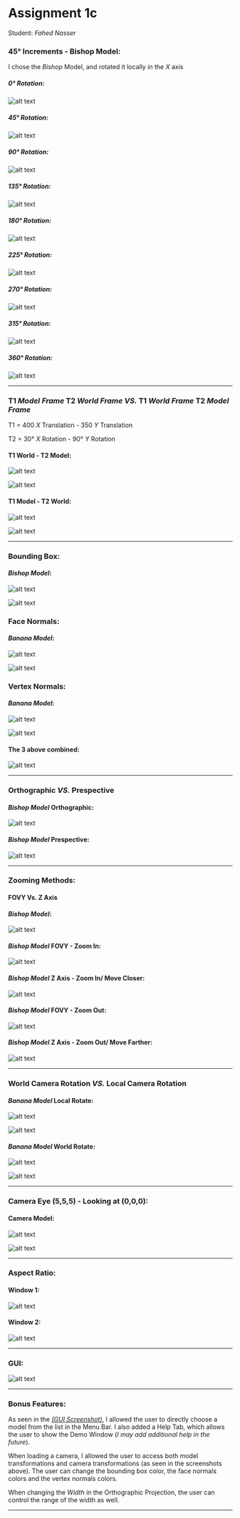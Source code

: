 Assignment 1c
=============

Student: *Fahed Nasser* 

### 45° Increments - Bishop Model:
I chose the _*Bishop*_ Model, and rotated it locally in the _*X*_ axis

##### 0° Rotation: 
![alt text](../../master/Pictures/Bishop_3a_0.png "Bishop_3a_0")

##### 45° Rotation: 
![alt text](../../master/Pictures/Bishop_3a_45.png "Bishop_3a_45")

##### 90° Rotation: 
![alt text](../../master/Pictures/Bishop_3a_90.png "Bishop_3a_90")

##### 135° Rotation: 
![alt text](../../master/Pictures/Bishop_3a_135.png "Bishop_3a_135")

##### 180° Rotation: 
![alt text](../../master/Pictures/Bishop_3a_180.png "Bishop_3a_180")

##### 225° Rotation: 
![alt text](../../master/Pictures/Bishop_3a_225.png "Bishop_3a_225")

##### 270° Rotation: 
![alt text](../../master/Pictures/Bishop_3a_270.png "Bishop_3a_270")

##### 315° Rotation: 
![alt text](../../master/Pictures/Bishop_3a_315.png "Bishop_3a_315")

##### 360° Rotation: 
![alt text](../../master/Pictures/Bishop_3a_360.png "Bishop_3a_360")

------------------------------------------------------------------------------------------------------------------------

### T1 _Model Frame_ T2 _World Frame_ *VS.* T1 _World Frame_ T2 _Model Frame_

T1 = 400 _X_ Translation - 350 _Y_ Translation 

T2 = 30° _X_ Rotation - 90° _Y_ Rotation

#### T1 World - T2 Model:

![alt text](../../master/Pictures/Dolphin_3b_T1_W.png "Dolphin_3b_T1_W")

![alt text](../../master/Pictures/Dolphin_3b_T2_M.png "Dolphin_3b_T2_M")

#### T1 Model - T2 World:

![alt text](../../master/Pictures/Dolphin_3b_T1_M.png "Dolphin_3b_T1_M")

![alt text](../../master/Pictures/Dolphin_3b_T2_W.png "Dolphin_3b_T2_W")

------------------------------------------------------------------------------------------------------------------------
### Bounding Box:

#### _Bishop Model_:

![alt text](../../master/Pictures/Bishop_3c_1.png "Bishop_3c")

![alt text](../../master/Pictures/Bishop_3c_2.png "Bishop_3c")

### Face Normals:

#### _Banana Model_:

![alt text](../../master/Pictures/Banana_3c_3.png "Banana_3c")

![alt text](../../master/Pictures/Banana_3c_4.png "Banana_3c")

### Vertex Normals:

#### _Banana Model_:

![alt text](../../master/Pictures/Banana_3c_5.png "Banana_3c")

![alt text](../../master/Pictures/Banana_3c_6.png "Banana_3c")


#### The 3 above combined:

![alt text](../../master/Pictures/Cow_3c.png "Cow_3c")

------------------------------------------------------------------------------------------------------------------------

### Orthographic _VS._ Prespective

#### _Bishop Model_ Orthographic:

![alt text](../../master/Pictures/Bishop_3d_Ortho.png "Orthographic")

#### _Bishop Model_ Prespective:

![alt text](../../master/Pictures/Bishop_3d_Pres.png "Prespictive")

------------------------------------------------------------------------------------------------------------------------

### Zooming Methods:

#### FOVY Vs. Z Axis 

#### _Bishop Model_:

![alt text](../../master/Pictures/Bishop_3e.png "Bishop")



#### _Bishop Model_ FOVY - Zoom In:

![alt text](../../master/Pictures/Bishop_3e_FOV_In.png "Zoom In Fovy")

#### _Bishop Model_ Z Axis - Zoom In/ Move Closer:

![alt text](../../master/Pictures/Bishop_3e_Z_In.png "Zoom In Fovy")

#### _Bishop Model_ FOVY - Zoom Out:

![alt text](../../master/Pictures/Bishop_3e_FOV_Out.png "Zoom Out Fovy")

#### _Bishop Model_ Z Axis - Zoom Out/ Move Farther:

![alt text](../../master/Pictures/Bishop_3e_Z_Out.png "Zoom Out Fovy")


------------------------------------------------------------------------------------------------------------------------

### World Camera Rotation _VS._ Local Camera Rotation

#### _Banana Model_ Local Rotate:

![alt text](../../master/Pictures/Banana_3f_WorldLocal.png "Local Rotate")

![alt text](../../master/Pictures/Banana_3f_WorldLocal2.png "Local Rotate")



#### _Banana Model_ World Rotate:

![alt text](../../master/Pictures/Banana_3f_LocalWorld.png "World Rotate")

![alt text](../../master/Pictures/Banana_3f_LocalWorld2.png "World Rotate")

------------------------------------------------------------------------------------------------------------------------
### Camera Eye (5,5,5) - Looking at (0,0,0):

#### Camera Model:

![alt text](../../master/Pictures/Camera_3g_eye.png "Camera Eye")

![alt text](../../master/Pictures/Camera_3g_at.png "Camera At")

------------------------------------------------------------------------------------------------------------------------

### Aspect Ratio:

#### Window 1:

![alt text](../../master/Pictures/Aspect1.png "Aspect 1")

#### Window 2:

![alt text](../../master/Pictures/Aspect2.png "Aspect 2")

------------------------------------------------------------------------------------------------------------------------

### GUI:

![alt text](../../master/Pictures/GUI.png "GUI")

------------------------------------------------------------------------------------------------------------------------
### Bonus Features:

As seen in the [_(GUI Screenshot)_](#gui), I allowed the user to directly choose a model from the list in the Menu Bar.
I also added a Help Tab, which allows the user to show the Demo Window (_I may add additional help in the future_).

When loading a camera, I allowed the user to access both model transformations and camera transformations (as seen in the screenshots above). The user can change the bounding box color, the face normals colors and the vertex normals colors. 

When changing the _Width_ in the Orthographic Projection, the user can control the range of the width as well.

------------------------------------------------------------------------------------------------------------------------
